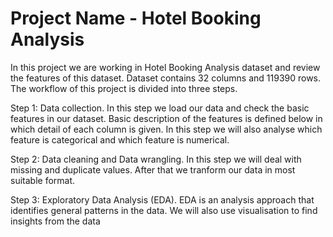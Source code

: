 
# Project Name - Hotel Booking Analysis

In this project we are working in Hotel Booking Analysis dataset and review the features of this dataset. Dataset contains 32 columns and 119390 rows. The workflow of this project is divided into three steps.

Step 1: Data collection. In this step we load our data and check the basic features in our dataset. Basic description of the features is defined below in which detail of each column is given. In this step we will also analyse which feature is categorical and which feature is numerical.

Step 2: Data cleaning and Data wrangling. In this step we will deal with missing and duplicate values. After that we tranform our data in most suitable format.

Step 3: Exploratory Data Analysis (EDA). EDA is an analysis approach that identifies general patterns in the data. We will also use visualisation to find insights from the data

